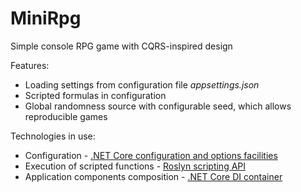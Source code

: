 # MiniRpg
Simple console RPG game with CQRS-inspired design

Features:
- Loading settings from configuration file _appsettings.json_
- Scripted formulas in configuration
- Global randomness source with configurable seed, which allows reproducible games

Technologies in use:
- Configuration - [.NET Core configuration and options facilities](https://docs.microsoft.com/en-us/aspnet/core/fundamentals/configuration/?tabs=basicconfiguration)
- Execution of scripted functions - [Roslyn scripting API](https://github.com/dotnet/roslyn/wiki/Scripting-API-Samples)
- Application components composition - [.NET Core DI container](https://docs.microsoft.com/en-us/aspnet/core/fundamentals/dependency-injection)


